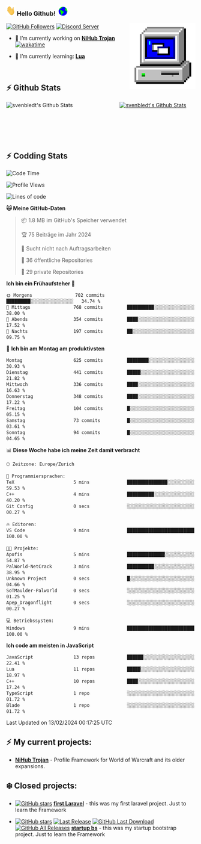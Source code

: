 ### <img src="https://github.com/svenbledt/svenbledt/blob/main/Assets/Hi.gif" height="28" width="24"> **Hello Github!** &nbsp;<img src="https://github.com/svenbledt/svenbledt/blob/main/Assets/Earth.gif" height="24" width="24">
[![GitHub Followers](https://img.shields.io/github/followers/svenbledt?label=Follow&style=flat-squaree&logo=github&labelColor=black&color=black&cacheSeconds=5)](https://github.com/svenbledt)
[![Discord Server](https://img.shields.io/discord/443405445831327754?style=flat-squeree&logo=discord&logoColor=white&label=Trojan%20Rotations%20Server&labelColor=black&color=gray&cacheSeconds=3650)](https://discord.gg/c6GZKjVhxw)
<img align="right" alt="PC GIF" src="https://github.com/svenbledt/svenbledt/blob/main/Assets/PC.gif" width="175" />

<p>

 - 🔭 I’m currently working on **[NiHub Trojan](https://github.com/svenbledt/NiHub_Trojan)** [![wakatime](https://wakatime.com/badge/user/eb1cebc0-6a00-4f39-ab37-6770a4331515/project/0a5573a9-fa5d-4b9d-81af-c0e7e4aeb9b8.svg)](https://wakatime.com/badge/user/eb1cebc0-6a00-4f39-ab37-6770a4331515/project/0a5573a9-fa5d-4b9d-81af-c0e7e4aeb9b8)

 - 🌱 I’m currently learning: **[Lua](https://www.lua.org/)**
 
</p>

<br>

## :zap: Github Stats

<a href="https://github.com/svenbledt">
  <img align="left" src="https://github-readme-stats.vercel.app/api?username=svenbledt&show_icons=true&title_color=c9d1d9&icon_color=58a6da&text_color=c9d1d9&bg_color=0d1117&hide=issues" alt="svenbledt's Github Stats" width="60%">
 </a>
 <a href="https://github.com/svenbledt">
 <img src="https://github-readme-stats.vercel.app/api/top-langs/?username=svenbledt&show_icons=true&title_color=c9d1d9&icon_color=58a6da&text_color=c9d1d9&bg_color=0d1117" alt="svenbledt's Github Stats" width="35%">
 </a>

<br> <br> <br> <br> 
## :zap: Codding Stats

<!--START_SECTION:waka-->
![Code Time](http://img.shields.io/badge/Code%20Time-287%20hrs%2041%20mins-blue)

![Profile Views](http://img.shields.io/badge/Profilansichten-0-blue)

![Lines of code](https://img.shields.io/badge/Seit%20Hallo%20Welt%20habe%20ich%20geschrieben-20.5%20million%20Codezeilen-blue)

**🐱 Meine GitHub-Daten** 

> 📦 1.8 MB im GitHub's Speicher verwendet 
 > 
> 🏆 75 Beiträge im Jahr 2024
 > 
> 🚫 Sucht nicht nach Auftragsarbeiten
 > 
> 📜 36 öffentliche Repositories 
 > 
> 🔑 29 private Repositories 
 > 
**Ich bin ein Frühaufsteher 🐤** 

```text
🌞 Morgens                702 commits         █████████░░░░░░░░░░░░░░░░   34.74 % 
🌆 Mittags                768 commits         ██████████░░░░░░░░░░░░░░░   38.00 % 
🌃 Abends                 354 commits         ████░░░░░░░░░░░░░░░░░░░░░   17.52 % 
🌙 Nachts                 197 commits         ██░░░░░░░░░░░░░░░░░░░░░░░   09.75 % 
```
📅 **Ich bin am Montag am produktivsten** 

```text
Montag                   625 commits         ████████░░░░░░░░░░░░░░░░░   30.93 % 
Dienstag                 441 commits         █████░░░░░░░░░░░░░░░░░░░░   21.82 % 
Mittwoch                 336 commits         ████░░░░░░░░░░░░░░░░░░░░░   16.63 % 
Donnerstag               348 commits         ████░░░░░░░░░░░░░░░░░░░░░   17.22 % 
Freitag                  104 commits         █░░░░░░░░░░░░░░░░░░░░░░░░   05.15 % 
Samstag                  73 commits          █░░░░░░░░░░░░░░░░░░░░░░░░   03.61 % 
Sonntag                  94 commits          █░░░░░░░░░░░░░░░░░░░░░░░░   04.65 % 
```


📊 **Diese Woche habe ich meine Zeit damit verbracht** 

```text
🕑︎ Zeitzone: Europe/Zurich

💬 Programmiersprachen: 
TeX                      5 mins              ███████████████░░░░░░░░░░   59.53 % 
C++                      4 mins              ██████████░░░░░░░░░░░░░░░   40.20 % 
Git Config               0 secs              ░░░░░░░░░░░░░░░░░░░░░░░░░   00.27 % 

🔥 Editoren: 
VS Code                  9 mins              █████████████████████████   100.00 % 

🐱‍💻 Projekte: 
Apofis                   5 mins              ██████████████░░░░░░░░░░░   54.87 % 
PalWorld-NetCrack        3 mins              ██████████░░░░░░░░░░░░░░░   38.95 % 
Unknown Project          0 secs              █░░░░░░░░░░░░░░░░░░░░░░░░   04.66 % 
SoTMaulder-Palworld      0 secs              ░░░░░░░░░░░░░░░░░░░░░░░░░   01.25 % 
Apep_Dragonflight        0 secs              ░░░░░░░░░░░░░░░░░░░░░░░░░   00.27 % 

💻 Betriebssystem: 
Windows                  9 mins              █████████████████████████   100.00 % 
```

**Ich code am meisten in JavaScript** 

```text
JavaScript               13 repos            ██████░░░░░░░░░░░░░░░░░░░   22.41 % 
Lua                      11 repos            █████░░░░░░░░░░░░░░░░░░░░   18.97 % 
C++                      10 repos            ████░░░░░░░░░░░░░░░░░░░░░   17.24 % 
TypeScript               1 repo              ░░░░░░░░░░░░░░░░░░░░░░░░░   01.72 % 
Blade                    1 repo              ░░░░░░░░░░░░░░░░░░░░░░░░░   01.72 % 
```




 Last Updated on 13/02/2024 00:17:25 UTC
<!--END_SECTION:waka-->


## :zap: My current projects:

 - [**NiHub Trojan**](https://github.com/svenbledt/NiHub_Trojan)  - Profile Framework for World of Warcraft and its older expansions.


## :snowflake: Closed projects:
  
- [![GitHub stars](https://img.shields.io/github/stars/svenbledt/first-laravel?style=flat-square)](https://github.com/svenbledt/first-laravel)
 [**first Laravel**](https://github.com/svenbledt/first-laravel)  - this was my first laravel project. Just to learn the Framework

- [![GitHub stars](https://img.shields.io/github/stars/svenbledt/startup-bs?style=flat-square)](https://github.com/svenbledt/startup-bs)
[![Last Release](https://img.shields.io/github/v/release/svenbledt/startup-bs?style=flat-square)](https://github.com/svenbledt/startup-bs)
[![GitHub Last Download](https://img.shields.io/github/downloads/svenbledt/startup-bs/v1.1.0/total?style=flat-square)](https://github.com/svenbledt/startup-bs/releases/tag/v1.1.0)
[![GitHub All Releases](https://img.shields.io/github/downloads/svenbledt/startup-bs/total?style=flat-square)](https://github.com/svenbledt/startup-bs/releases)
 [**startup bs**](https://github.com/svenbledt/startup-bs)  - this was my startup bootstrap project. Just to learn the Framework
